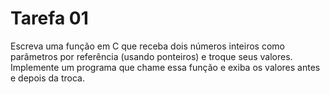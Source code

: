 # Tarefa 01

Escreva uma função em C que receba dois números inteiros como parâmetros
por referência (usando ponteiros) e troque seus valores. Implemente um
programa que chame essa função e exiba os valores antes e depois da troca.